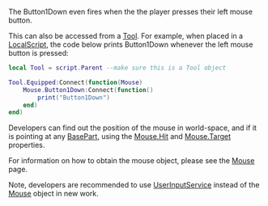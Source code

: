 The Button1Down even fires when the the player presses their left mouse button.

This can also be accessed from a [Tool](https://developer.roblox.com/en-us/api-reference/class/Tool). For example, when placed in a [LocalScript](https://developer.roblox.com/en-us/api-reference/class/LocalScript), the code below prints Button1Down whenever the left mouse button is pressed:

```lua
local Tool = script.Parent --make sure this is a Tool object

Tool.Equipped:Connect(function(Mouse)
    Mouse.Button1Down:Connect(function()
        print("Button1Down")
    end)
end)
``` 

Developers can find out the position of the mouse in world-space, and if it is pointing at any [BasePart](https://developer.roblox.com/en-us/api-reference/class/BasePart), using the [Mouse.Hit](https://developer.roblox.com/en-us/api-reference/property/Mouse/Hit) and [Mouse.Target](https://developer.roblox.com/en-us/api-reference/property/Mouse/Target) properties.

For information on how to obtain the mouse object, please see the [Mouse](https://developer.roblox.com/en-us/api-reference/class/Mouse) page.

Note, developers are recommended to use [UserInputService](https://developer.roblox.com/en-us/api-reference/class/UserInputService) instead of the [Mouse](https://developer.roblox.com/en-us/api-reference/class/Mouse) object in new work.